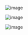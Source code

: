 

![image](https://github.com/gmvrachatis/vDevices/assets/66122405/ce9aefa4-935b-4102-9d72-d6a86d18532e)




![image](https://github.com/gmvrachatis/vDevices/assets/66122405/866c6893-fe2f-43e9-8df1-e9fc6344afa7)




![image](https://github.com/gmvrachatis/vDevices/assets/66122405/ea58ccb9-0c6e-42fc-accd-c90fdfb36972)

